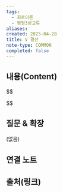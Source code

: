 ```yaml
---
tags:
  - 회로이론
  - 평형3상교류
aliases: 
created: 2025-04-28
title: V 결선
note-type: COMMON
completed: false
---
```


## 내용(Content)

$$

$$

## 질문 & 확장

(없음)

## 연결 노트

## 출처(링크)

